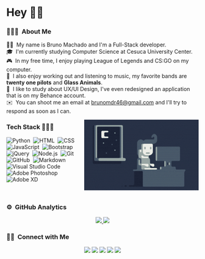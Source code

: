 # Hey 👋🏼

### 👨🏻‍💻 &nbsp;About Me

🧒🏻 &nbsp;My name is Bruno Machado and I'm a Full-Stack developer.\
🎓 &nbsp;I'm currently studying Computer Science at Cesuca University Center.\
🎮 &nbsp;In my free time, I enjoy playing League of Legends and CS:GO on my computer.\
🎵 &nbsp;I also enjoy working out and listening to music, my favorite bands are **twenty one pilots** and **Glass Animals**.\
🎨 &nbsp;I like to study about UX/UI Design, I've even redesigned an application that is on my Behance account.\
✉️ &nbsp;You can shoot me an email at brunomdr46@gmail.com and I'll try to respond as soon as I can.

<img alt="Night Coding" src="https://raw.githubusercontent.com/AVS1508/AVS1508/master/assets/Night-Coding.gif" align="right"/>

### Tech Stack 👨🏻‍💻

![Python](https://img.shields.io/badge/-Python-05122A?style=flat&logo=python)&nbsp;
![HTML](https://img.shields.io/badge/-HTML-05122A?style=flat&logo=html5)&nbsp;
![CSS](https://img.shields.io/badge/-CSS-05122A?style=flat&logo=css3&logoColor=1572B6)&nbsp;
![JavaScript](https://img.shields.io/badge/-JavaScript-05122A?style=flat&logo=javascript)&nbsp;
![Bootstrap](https://img.shields.io/badge/-Bootstrap-05122A?style=flat&logo=bootstrap&logoColor=563D7C)&nbsp;\
![jQuery](https://img.shields.io/badge/-jQuery-05122A?style=flat&logo=jQuery)&nbsp;
![Node.js](https://img.shields.io/badge/-Node.js-05122A?style=flat&logo=node.js)&nbsp;
![Git](https://img.shields.io/badge/-Git-05122A?style=flat&logo=git)&nbsp;
![GitHub](https://img.shields.io/badge/-GitHub-05122A?style=flat&logo=github)&nbsp;
![Markdown](https://img.shields.io/badge/-Markdown-05122A?style=flat&logo=markdown)\
![Visual Studio Code](https://img.shields.io/badge/-Visual%20Studio%20Code-05122A?style=flat&logo=visual-studio-code&logoColor=007ACC)&nbsp;
![Adobe Photoshop](https://img.shields.io/badge/-Adobe%20Photoshop%20CS6-05122A?style=flat&logo=adobe-photoshop&logoColor=31A8FF)&nbsp;
![Adobe XD](https://img.shields.io/badge/-Adobe%20XD-05122A?style=flat&logo=adobe-xd&logoColor=FF61F6)&nbsp;

&nbsp;

### ⚙️ &nbsp;GitHub Analytics

<p align="center">
<a href="https://github.com/brunomdrrosa">
  <img height="180em" src="https://github-readme-streak-stats.herokuapp.com/?user=brunomdrrosa&theme=dark"/>
  <img height="180em" src="https://github-readme-stats.vercel.app/api/top-langs/?username=brunomdrrosa&layout=compact&theme=dark&hide=scss,java,typescript&langs_count=6"/>
</a>
</p>

### 🤝🏻 &nbsp;Connect with Me

<p align="center">
<a href="https://www.linkedin.com/in/bruno-machado-da-rosa/"><img src="https://img.shields.io/badge/-Bruno%20Machado%20da%20Rosa-0077B5?style=flat&logo=Linkedin&logoColor=white"/></a>
<a href="mailto:brunomdr46@gmail.com"><img src="https://img.shields.io/badge/-brunomdr46@gmail.com-D14836?style=flat&logo=Gmail&logoColor=white"/></a>
<a href="https://www.behance.net/brunomdr"><img src="https://img.shields.io/badge/-/brunomdr-1769FF?style=flat&logo=Behance&logoColor=white"/></a>
<a href="https://br.op.gg/summoner/userName=Tyler%20Joseph"><img src="https://img.shields.io/badge/-Tyler%20Joseph%20(BR)-D32936?style=flat&logo=riotgames&logoColor=white"/></a>
<a href="https://steamcommunity.com/id/brunomdr"><img src="https://img.shields.io/badge/-/brunomdr-000000?style=flat&logo=steam&logoColor=white"/></a>
</p>
